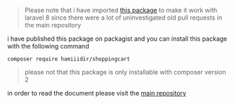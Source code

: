 > Please note that i have imported [this package](https://github.com/Crinsane/LaravelShoppingcart) to make it work with laravel 8 since there were a lot of uninvestigated old pull requests in the main repository 

i have published this package on packagist and you can install this package with the following command

	composer require hamiiidir/shoppingcart

>please not that this package is only installable with composer version 2


in order to read the document please visit the [main repository](https://github.com/Crinsane/LaravelShoppingcart)
